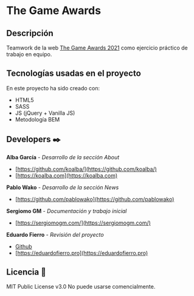 # The Game Awards
## Descripción
Teamwork de la web [The Game Awards 2021](https://thegameawards.com/) como ejercicio práctico de trabajo en equipo.
## Tecnologías usadas en el proyecto
En este proyecto ha sido creado con:
* HTML5
* SASS
* JS (jQuery + Vanilla JS)
* Metodología BEM

## Developers ✒️
**Alba García** - *Desarrollo de la sección About*
* [https://github.com/koalba/](https://github.com/koalba/)
* [https://koalba.com](https://koalba.com)

**Pablo Wako** - *Desarrollo de la sección News*
* [https://github.com/pablowako](https://github.com/pablowako)


**Sergiomo GM** - *Documentación y trabajo inicial*
* [https://sergiomogm.com/](https://sergiomogm.com/)


**Eduardo Fierro** - *Revisión del proyecto*
* [Github](https://github.com/eduardofierropro)
* [https://eduardofierro.pro](https://eduardofierro.pro)

## Licencia 📄
MIT Public License v3.0
No puede usarse comencialmente.
